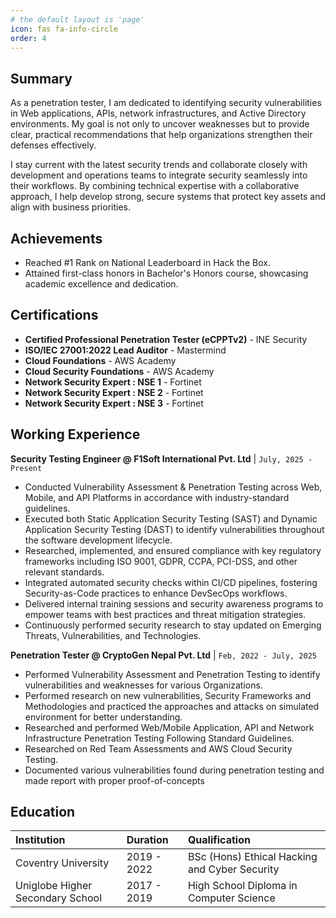 ```yaml
---
# the default layout is 'page'
icon: fas fa-info-circle
order: 4
---
```


## Summary

As a penetration tester, I am dedicated to identifying security vulnerabilities in Web applications, APIs, network infrastructures, and Active Directory environments. My goal is not only to uncover weaknesses but to provide clear, practical recommendations that help organizations strengthen their defenses effectively.

I stay current with the latest security trends and collaborate closely with development and operations teams to integrate security seamlessly into their workflows. By combining technical expertise with a collaborative approach, I help develop strong, secure systems that protect key assets and align with business priorities.

## Achievements

- Reached #1 Rank on National Leaderboard in Hack the Box.
- Attained first-class honors in Bachelor's Honors course, showcasing academic excellence and dedication.

## Certifications

- **Certified Professional Penetration Tester (eCPPTv2)** - INE Security
- **ISO/IEC 27001:2022 Lead Auditor** - Mastermind
- **Cloud Foundations** - AWS Academy 
- **Cloud Security Foundations** - AWS Academy 
- **Network Security Expert : NSE 1** - Fortinet
- **Network Security Expert : NSE 2** - Fortinet
- **Network Security Expert : NSE 3** - Fortinet


## Working Experience

**Security Testing Engineer @ F1Soft International Pvt. Ltd**
| `July, 2025 - Present`
- Conducted Vulnerability Assessment & Penetration Testing across Web, Mobile, and API Platforms in accordance with industry-standard guidelines.
- Executed both Static Application Security Testing (SAST) and Dynamic Application Security Testing (DAST) to identify vulnerabilities throughout the software development lifecycle.
- Researched, implemented, and ensured compliance with key regulatory frameworks including ISO 9001, GDPR, CCPA, PCI-DSS, and other relevant standards.
- Integrated automated security checks within CI/CD pipelines, fostering Security-as-Code practices to enhance DevSecOps workflows.
- Delivered internal training sessions and security awareness programs to empower teams with best practices and threat mitigation strategies.
- Continuously performed security research to stay updated on Emerging Threats, Vulnerabilities, and Technologies.

**Penetration Tester @ CryptoGen Nepal Pvt. Ltd**
| `Feb, 2022 - July, 2025`
- Performed Vulnerability Assessment and Penetration Testing to identify vulnerabilities and weaknesses for various Organizations.
- Performed research on new vulnerabilities, Security Frameworks and Methodologies and practiced the approaches and attacks on simulated environment for better understanding.
- Researched and performed Web/Mobile Application, API and Network Infrastructure Penetration Testing Following Standard Guidelines.
- Researched on Red Team Assessments and AWS Cloud Security Testing.
- Documented various vulnerabilities found during penetration testing and made report with proper proof-of-concepts

## Education

| Institution                       | Duration    | Qualification                                 |
|:----------------------------------|:------------|:----------------------------------------------|
| Coventry University               | 2019 - 2022 | BSc (Hons) Ethical Hacking and Cyber Security |
| Uniglobe Higher Secondary School  | 2017 - 2019 | High School Diploma in Computer Science       |

